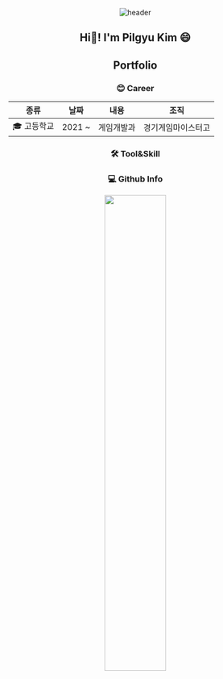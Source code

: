<div align="center">
  
![header](https://capsule-render.vercel.app/api?type=waving&color=gradient&height=300&section=header&text=Pilgyu%20Kim&fontSize=90&animation=fadeIn)


## Hi👋! I'm Pilgyu Kim 😄 
 
## Portfolio


### 😊 Career

|종류|날짜|내용|조직|
|---|---|---|---|
|🎓 고등학교|2021 ~|게임개발과|경기게임마이스터고

### 🛠️ Tool&Skill


### 💻 Github Info
  
<a href="https://github.com/anuraghazra/github-readme-stats">
  <img src=https://github-readme-stats-sigma-five.vercel.app/api?username=pilgyu14&show_icons=true&theme=material-palenight&hide_border=true&bg_color=20232a&icon_color=E3E3E3A8&text_color=fff&title_color=918FE0&count_private=true" width=49.2% />
</a>  
  
</div>





